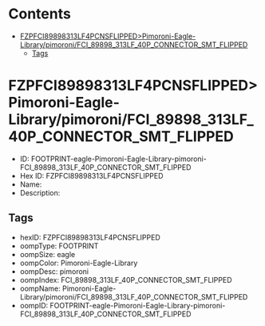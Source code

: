 



Contents
========

* [FZPFCI89898313LF4PCNSFLIPPED>Pimoroni-Eagle-Library/pimoroni/FCI_89898_313LF_40P_CONNECTOR_SMT_FLIPPED](#fzpfci89898313lf4pcnsflippedpimoroni-eagle-librarypimoronifci_89898_313lf_40p_connector_smt_flipped)
	* [Tags](#tags)

# FZPFCI89898313LF4PCNSFLIPPED>Pimoroni-Eagle-Library/pimoroni/FCI_89898_313LF_40P_CONNECTOR_SMT_FLIPPED

- ID: FOOTPRINT-eagle-Pimoroni-Eagle-Library-pimoroni-FCI_89898_313LF_40P_CONNECTOR_SMT_FLIPPED
- Hex ID: FZPFCI89898313LF4PCNSFLIPPED
- Name: 
- Description: 

## Tags

- hexID: FZPFCI89898313LF4PCNSFLIPPED
- oompType: FOOTPRINT
- oompSize: eagle
- oompColor: Pimoroni-Eagle-Library
- oompDesc: pimoroni
- oompIndex: FCI_89898_313LF_40P_CONNECTOR_SMT_FLIPPED
- oompName: Pimoroni-Eagle-Library/pimoroni/FCI_89898_313LF_40P_CONNECTOR_SMT_FLIPPED
- oompID: FOOTPRINT-eagle-Pimoroni-Eagle-Library-pimoroni-FCI_89898_313LF_40P_CONNECTOR_SMT_FLIPPED
